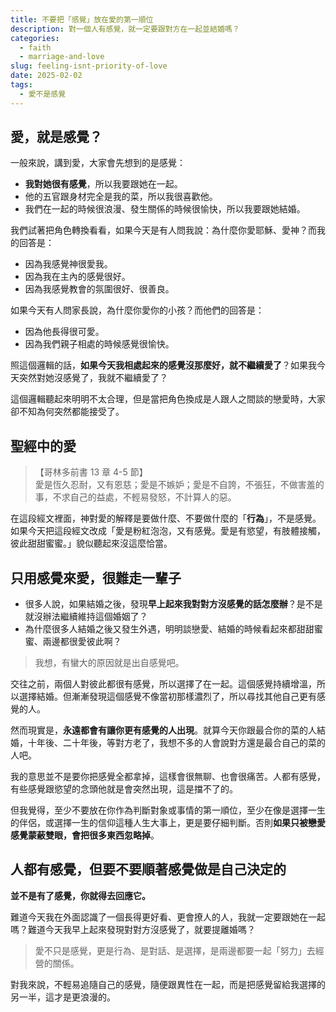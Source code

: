 ```yaml
---
title: 不要把「感覺」放在愛的第一順位
description: 對一個人有感覺，就一定要跟對方在一起並結婚嗎？
categories:
  - faith
  - marriage-and-love
slug: feeling-isnt-priority-of-love
date: 2025-02-02
tags:
  - 愛不是感覺
---
```


## 愛，就是感覺？

一般來說，講到愛，大家會先想到的是感覺：

- **我對她很有感覺**，所以我要跟她在一起。
- 他的五官跟身材完全是我的菜，所以我很喜歡他。
- 我們在一起的時候很浪漫、發生關係的時候很愉快，所以我要跟她結婚。

我們試著把角色轉換看看，如果今天是有人問我說：為什麼你愛耶穌、愛神？而我的回答是：

- 因為我感覺神很愛我。
- 因為我在主內的感覺很好。
- 因為我感覺教會的氛圍很好、很善良。

如果今天有人問家長說，為什麼你愛你的小孩？而他們的回答是：

- 因為他長得很可愛。
- 因為我們親子相處的時候感覺很愉快。

照這個邏輯的話，**如果今天我相處起來的感覺沒那麼好，就不繼續愛了**？如果我今天突然對她沒感覺了，我就不繼續愛了？

這個邏輯聽起來明明不太合理，但是當把角色換成是人跟人之間談的戀愛時，大家卻不知為何突然都能接受了。

## 聖經中的愛

> 【哥林多前書 13 章 4-5 節】<br>
> 愛是恆久忍耐，又有恩慈；愛是不嫉妒；愛是不自誇，不張狂，不做害羞的事，不求自己的益處，不輕易發怒，不計算人的惡。

在這段經文裡面，神對愛的解釋是要做什麼、不要做什麼的「**行為**」，不是感覺。
如果今天把這段經文改成「愛是粉紅泡泡，又有感覺。愛是有慾望，有肢體接觸，彼此甜甜蜜蜜。」貌似聽起來沒這麼恰當。

## 只用感覺來愛，很難走一輩子

- 很多人說，如果結婚之後，發現**早上起來我對對方沒感覺的話怎麼辦**？是不是就沒辦法繼續維持這個婚姻了？
- 為什麼很多人結婚之後又發生外遇，明明談戀愛、結婚的時候看起來都甜甜蜜蜜、兩邊都很愛彼此啊？

> 我想，有蠻大的原因就是出自感覺吧。

交往之前，兩個人對彼此都很有感覺，所以選擇了在一起。這個感覺持續增溫，所以選擇結婚。但漸漸發現這個感覺不像當初那樣濃烈了，所以尋找其他自己更有感覺的人。

然而現實是，**永遠都會有讓你更有感覺的人出現**。就算今天你跟最合你的菜的人結婚，十年後、二十年後，等對方老了，我想不多的人會說對方還是最合自己的菜的人吧。

我的意思並不是要你把感覺全都拿掉，這樣會很無聊、也會很痛苦。人都有感覺，有些感覺跟慾望的念頭他就是會突然出現，這是擋不了的。

但我覺得，至少不要放在你作為判斷對象或事情的第一順位，至少在像是選擇一生的伴侶，或選擇一生的信仰這種人生大事上，更是要仔細判斷。否則**如果只被戀愛感覺蒙蔽雙眼，會把很多東西忽略掉**。

## 人都有感覺，但要不要順著感覺做是自己決定的

**並不是有了感覺，你就得去回應它。**

難道今天我在外面認識了一個長得更好看、更會撩人的人，我就一定要跟她在一起嗎？難道今天我早上起來發現對對方沒感覺了，就要提離婚嗎？

> 愛不只是感覺，更是行為、是對話、是選擇，是兩邊都要一起「努力」去經營的關係。

對我來說，不輕易追隨自己的感覺，隨便跟異性在一起，而是把感覺留給我選擇的另一半，這才是更浪漫的。
